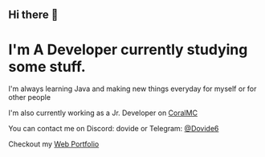 ## Hi there 👋

# I'm A Developer currently studying some stuff.

I'm always learning Java and making new things everyday for myself or for other people

I'm also currently working as a Jr. Developer on [CoralMC](https://coralmc.it)

You can contact me on Discord: dovide
or Telegram: [@Dovide6](https://t.me/Dovide6)

Checkout my [Web Portfolio](https://dovide-portfolio.lovable.app)

